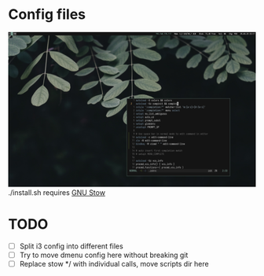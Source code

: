# Config files

![screenshot](./screenshot.png)
./install.sh requires [GNU Stow](https://www.gnu.org/software/stow/)

# TODO
- [ ] Split i3 config into different files
- [ ] Try to move dmenu config here without breaking git
- [ ] Replace stow */ with individual calls, move scripts dir here
